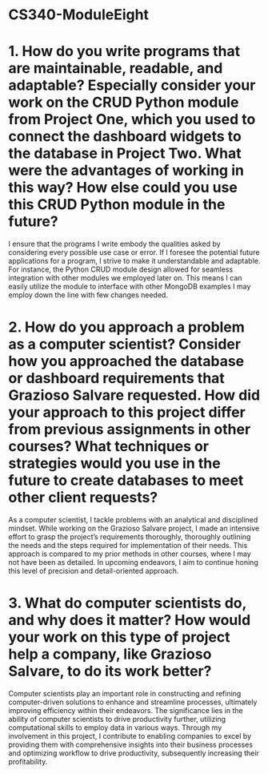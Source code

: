 # CS340-ModuleEight
# 1. How do you write programs that are maintainable, readable, and adaptable? Especially consider your work on the CRUD Python module from Project One, which you used to connect the dashboard widgets to the database in Project Two. What were the advantages of working in this way? How else could you use this CRUD Python module in the future?
I ensure that the programs I write embody the qualities asked by considering every possible use case or error. If I foresee the potential future applications for a program, I strive to make it understandable and adaptable. For instance, the Python CRUD module design allowed for seamless integration with other modules we employed later on. This means I can easily utilize the module to interface with other MongoDB examples I may employ down the line with few changes needed.
# 2. How do you approach a problem as a computer scientist? Consider how you approached the database or dashboard requirements that Grazioso Salvare requested. How did your approach to this project differ from previous assignments in other courses? What techniques or strategies would you use in the future to create databases to meet other client requests?
As a computer scientist, I tackle problems with an analytical and disciplined mindset. While working on the Grazioso Salvare project, I made an intensive effort to grasp the project’s requirements thoroughly, thoroughly outlining the needs and the steps required for implementation of their needs. This approach is compared to my prior methods in other courses, where I may not have been as detailed. In upcoming endeavors, I aim to continue honing this level of precision and detail-oriented approach.
# 3. What do computer scientists do, and why does it matter? How would your work on this type of project help a company, like Grazioso Salvare, to do its work better?
Computer scientists play an important role in constructing and refining computer-driven solutions to enhance and streamline processes, ultimately improving efficiency within their endeavors. The significance lies in the ability of computer scientists to drive productivity further, utilizing computational skills to employ data in various ways. Through my involvement in this project, I contribute to enabling companies to excel by providing them with comprehensive insights into their business processes and optimizing workflow to drive productivity, subsequently increasing their profitability.
